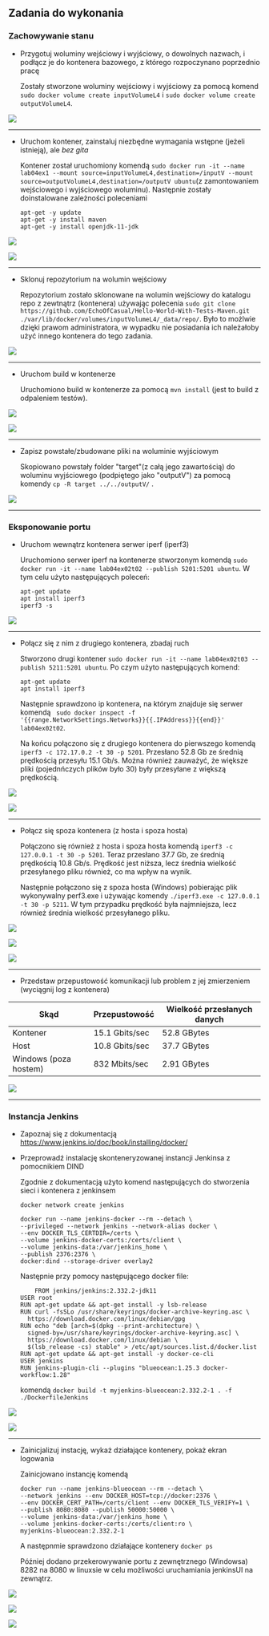 ## Zadania do wykonania
### Zachowywanie stanu
* Przygotuj woluminy wejściowy i wyjściowy, o dowolnych nazwach, i podłącz je do kontenera bazowego, z którego rozpoczynano poprzednio pracę

	Zostały stworzone woluminy wejściowy i wyjściowy za pomocą komend ```sudo docker volume create inputVolumeL4``` i ```sudo docker volume create outputVolumeL4```.

![](ScreenShots/createVolumes.png?raw=true)

---

* Uruchom kontener, zainstaluj niezbędne wymagania wstępne (jeżeli istnieją), ale *bez gita*

	Kontener został uruchomiony komendą ```sudo docker run -it --name lab04ex1 --mount source=inputVolumeL4,destination=/inputV
 --mount source=outputVolumeL4,destination=/outputV ubuntu```(z zamontowaniem wejściowego i wyjściowego woluminu). Następnie zostały doinstalowane zależności poleceniami 
	```
	apt-get -y update
	apt-get -y install maven
	apt-get -y install openjdk-11-jdk
	```

![](ScreenShots/createContainer.png?raw=true)

![](ScreenShots/JDKInstall.png?raw=true)

---

* Sklonuj repozytorium na wolumin wejściowy

	Repozytorium zostało sklonowane na wolumin wejściowy do katalogu repo z zewtnątrz (kontenera) używając polecenia ```sudo git clone https://github.com/EchoOfCasual/Hello-World-With-Tests-Maven.git ./var/lib/docker/volumes/inputVolumeL4/_data/repo/```. Było to możlwie dzięki prawom administratora, w wypadku nie posiadania ich należałoby użyć innego kontenera do tego zadania.

![](ScreenShots/cloneRepoToVolumeFromOutside.png?raw=true)

---

* Uruchom build w kontenerze

	Uruchomiono build w kontenerze za pomocą ```mvn install``` (jest to build z odpaleniem testów).

![](ScreenShots/buildAppStart.png?raw=true)

![](ScreenShots/buildAppSuccess.png?raw=true)

---

* Zapisz powstałe/zbudowane pliki na woluminie wyjściowym

	Skopiowano powstały folder "target"(z całą jego zawartością) do woluminu wyjściowego (podpiętego jako "outputV") za pomocą komendy ```cp -R target ../../outputV/``` .

![](ScreenShots/cpToOutput.png?raw=true)

---


### Eksponowanie portu
* Uruchom wewnątrz kontenera serwer iperf (iperf3)

	Uruchomiono serwer iperf na kontenerze stworzonym komendą ```sudo docker run -it --name lab04ex02t02 --publish 5201:5201 ubuntu```. W tym celu użyto następujących poleceń:
	```
	apt-get update
	apt install iperf3
	iperf3 -s
	```
	
![](ScreenShots/iperf3ServOnContainer.png?raw=true)

---

* Połącz się z nim z drugiego kontenera, zbadaj ruch

	Stworzono drugi kontener ```sudo docker run -it --name lab04ex02t03 --publish 5211:5201 ubuntu```. Po czym użyto następujących komend:
	```
	apt-get update
	apt install iperf3
	```
	
	Następnie sprawdzono ip kontenera, na którym znajduje się serwer komendą ``` sudo docker inspect -f '{{range.NetworkSettings.Networks}}{{.IPAddress}}{{end}}' lab04ex02t02```.
	
	Na końcu połączono się z drugiego kontenera do pierwszego komendą ```iperf3 -c 172.17.0.2 -t 30 -p 5201```. Przesłano 52.8 Gb ze średnią prędkością przesyłu 15.1 Gb/s. Można również zauważyć, że większe pliki (pojednńczych plików było 30) były przesyłane z większą prędkością.

![](ScreenShots/howGotIPOfContainerServ.png?raw=true)

![](ScreenShots/iperfConnection.png?raw=true)

---

* Połącz się spoza kontenera (z hosta i spoza hosta)

	Połączono się również z hosta i spoza hosta komendą ```iperf3 -c 127.0.0.1 -t 30 -p 5201```. Teraz przesłano 37.7 Gb, ze średnią prędkością 10.8 Gb/s. Prędkość jest niższa, lecz średnia wielkość przesyłanego pliku również, co ma wpływ na wynik.
	
	Następnie połączono się z spoza hosta (Windows) pobierając plik wykonywalny perf3.exe i używając komendy ```./iperf3.exe -c 127.0.0.1 -t 30 -p 5211```. W tym przypadku prędkość była najmniejsza, lecz również średnia wielkość przesyłanego pliku.

![](ScreenShots/connectionFromHost.png?raw=true)

![](ScreenShots/connectionFromOutsideHost.png.png?raw=true)

![](ScreenShots/portForwardingVM.png.png?raw=true)

---

* Przedstaw przepustowość komunikacji lub problem z jej zmierzeniem (wyciągnij log z kontenera)

| Skąd | Przepustowość | Wielkość przesłanych danych |
|---|---|---|
| Kontener | 15.1 Gbits/sec | 52.8 GBytes |
| Host | 10.8 Gbits/sec | 37.7 GBytes |
| Windows (poza hostem)| 832 Mbits/sec | 2.91 GBytes |

![](ScreenShots/createVolumes.png?raw=true)

---


### Instancja Jenkins
* Zapoznaj się z dokumentacją  https://www.jenkins.io/doc/book/installing/docker/
* Przeprowadź instalację skonteneryzowanej instancji Jenkinsa z pomocnikiem DIND

	Zgodnie z dokumentacją użyto komend następujących do stworzenia sieci i kontenera z jenkinsem
	```
	docker network create jenkins
	
	docker run --name jenkins-docker --rm --detach \
  --privileged --network jenkins --network-alias docker \
  --env DOCKER_TLS_CERTDIR=/certs \
  --volume jenkins-docker-certs:/certs/client \
  --volume jenkins-data:/var/jenkins_home \
  --publish 2376:2376 \
  docker:dind --storage-driver overlay2
	```
	
	Następnie przy pomocy następującego docker file:
	```
		FROM jenkins/jenkins:2.332.2-jdk11
	USER root
	RUN apt-get update && apt-get install -y lsb-release
	RUN curl -fsSLo /usr/share/keyrings/docker-archive-keyring.asc \
	  https://download.docker.com/linux/debian/gpg
	RUN echo "deb [arch=$(dpkg --print-architecture) \
	  signed-by=/usr/share/keyrings/docker-archive-keyring.asc] \
	  https://download.docker.com/linux/debian \
	  $(lsb_release -cs) stable" > /etc/apt/sources.list.d/docker.list
	RUN apt-get update && apt-get install -y docker-ce-cli
	USER jenkins
	RUN jenkins-plugin-cli --plugins "blueocean:1.25.3 docker-workflow:1.28"
	```
	
	komendą ```docker build -t myjenkins-blueocean:2.332.2-1 . -f ./DockerfileJenkins```
	
	

![](ScreenShots/jenkinsInstalationPart1.png?raw=true)

![](ScreenShots/jenkinsInstalationPart2.png?raw=true)

---

* Zainicjalizuj instację, wykaż działające kontenery, pokaż ekran logowania

	Zainicjowano instancję komendą 
	```
	docker run --name jenkins-blueocean --rm --detach \
  --network jenkins --env DOCKER_HOST=tcp://docker:2376 \
  --env DOCKER_CERT_PATH=/certs/client --env DOCKER_TLS_VERIFY=1 \
  --publish 8080:8080 --publish 50000:50000 \
  --volume jenkins-data:/var/jenkins_home \
  --volume jenkins-docker-certs:/certs/client:ro \
  myjenkins-blueocean:2.332.2-1
  ```
	A następnmie sprawdzono działające kontenery ```docker ps```
	
	Później dodano przekerowywanie portu z zewnętrznego (Windowsa) 8282 na 8080 w linuxsie w celu możliwości uruchamiania jenkinsUI na zewnątrz.

![](ScreenShots/initialisingDocker.png?raw=true)

![](ScreenShots/addedPortForwarding.png?raw=true)

![](ScreenShots/loginToJenkins.png?raw=true)


